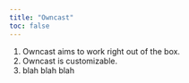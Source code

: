 ```yaml
---
title: "Owncast"
toc: false
---
```


1. Owncast aims to work right out of the box.
1. Owncast is customizable.
1. blah blah blah